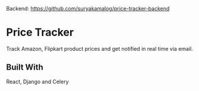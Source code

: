 Backend: https://github.com/suryakamalog/price-tracker-backend
# Price Tracker

Track Amazon, Flipkart product prices and get notified in real time via email. 

## Built With
React, Django and Celery
